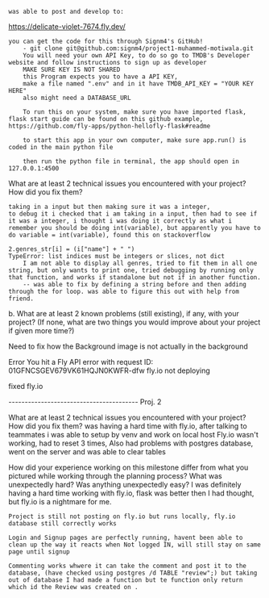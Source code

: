     was able to post and develop to: 
   https://delicate-violet-7674.fly.dev/
   
    you can get the code for this through Signm4's GitHub!
        - git clone git@github.com:signm4/project1-muhammed-motiwala.git
        You will need your own API Key, to do so go to TMDB's Developer website and follow instructions to sign up as developer
        MAKE SURE KEY IS NOT SHARED
        this Program expects you to have a API KEY,
        make a file named ".env" and in it have TMDB_API_KEY = "YOUR KEY HERE" 
        also might need a DATABASE_URL 

        To run this on your system, make sure you have imported flask, flask start guide can be found on this github example, https://github.com/fly-apps/python-hellofly-flask#readme 
        
        to start this app in your own computer, make sure app.run() is coded in the main python file

        then run the python file in terminal, the app should open in 127.0.0.1:4500

What are at least 2 technical issues you encountered with your project? How did you fix them?

    taking in a input but then making sure it was a integer,
    to debug it i checked that i am taking in a input, then had to see if it was a integer, i thought i was doing it correctly as what i remember you should be doing int(variable), but apparently you have to do variable = int(variable), found this on stackoverflow

    2.genres_str[i] = (i["name"] + " ")
    TypeError: list indices must be integers or slices, not dict
        I am not able to display all genres, tried to fit them in all one string, but only wants to print one, tried debugging by running only that function, and works if standalone but not if in another function. 
        -- was able to fix by defining a string before and then adding through the for loop. was able to figure this out with help from friend.


b. What are at least 2 known problems (still existing), if any, with your project? (If none, what are two things you would improve about your project if given more time?)

Need to fix how the Background image is not actually in the background 

Error You hit a Fly API error with request ID: 01GFNCSGEV679VK61HQJN0KWFR-dfw
fly.io not deploying

fixed fly.io


---------------------------------------- Proj. 2

What are at least 2 technical issues you encountered with your project? How did you fix them? 
    was having a hard time with fly.io, after talking to teammates i was able to setup by venv and work on local host
    Fly.io wasn't working, had to reset 3 times, Also had problems with postgres database, went on the server and was able to clear tables 

How did your experience working on this milestone differ from what you pictured while working through the planning process? What was unexpectedly hard? Was anything unexpectedly easy?
    I was definitely having a hard time working with fly.io, flask was better then I had thought, but fly.io is a nightmare for me.

    Project is still not posting on fly.io but runs locally, fly.io database still correctly works

    Login and Signup pages are perfectly running, havent been able to clean up the way it reacts when Not logged IN, will still stay on same page until signup 
    
    Commenting works whwere it can take the comment and post it to the database, (have checked using postgres /d TABLE "review";) but taking out of database I had made a function but te function only return which id the Review was created on . 